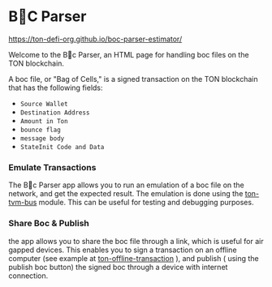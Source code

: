 # B💎C Parser

https://ton-defi-org.github.io/boc-parser-estimator/

Welcome to the B💎c Parser, an HTML page for handling boc files on the TON blockchain.

A boc file, or "Bag of Cells," is a signed transaction on the TON blockchain that has the following fields:

- `Source Wallet`
- `Destination Address`
- `Amount in Ton`
- `bounce flag`
- `message body`
- `StateInit Code and Data`


### Emulate Transactions
The B💎c Parser app allows you to run an emulation of a boc file on the network, and get the expected result. The emulation is done using the [ton-tvm-bus](https://github.com/ton-defi-org/ton-tvm-bus) module. This can be useful for testing and debugging purposes.



### Share Boc & Publish
the app allows you to share the boc file through a link, which is useful for air gapped devices. This enables you to sign a transaction on an offline computer (see example at [ton-offline-transaction](https://github.com/ton-defi-org/ton-offline-transaction) ), and publish ( using the publish boc button) the signed boc through a device with internet connection.
